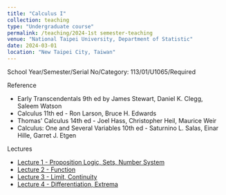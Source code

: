 ```yaml
---
title: "Calculus I"
collection: teaching
type: "Undergraduate course"
permalink: /teaching/2024-1st semester-teaching
venue: "National Taipei University, Department of Statistic"
date: 2024-03-01
location: "New Taipei City, Taiwan"
---
```


School Year/Semester/Serial No/Category: 113/01/U1065/Required

Reference
* Early Transcendentals 9th ed by James Stewart, Daniel K. Clegg, Saleem Watson
* Calculus 11th ed - Ron Larson, Bruce H. Edwards
* Thomas' Calculus 14th ed - Joel Hass, Christopher Heil, Maurice Weir
* Calculus: One and Several Variables 10th ed - Saturnino L. Salas, Einar Hille, Garret J. Etgen

Lectures
- [Lecture 1 - Proposition Logic, Sets, Number System](http://sashawunycu.github.io/files/Calculus1/Lec1.pdf)
- [Lecture 2 - Function](http://sashawunycu.github.io/files/Calculus1/Lec2.pdf)
- [Lecture 3 - Limit, Continuity](http://sashawunycu.github.io/files/Calculus1/Lec3.pdf)
- [Lecture 4 - Differentiation, Extrema](http://sashawunycu.github.io/files/Calculus1/Lec4.pdf)